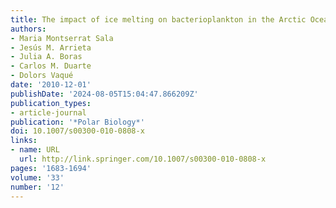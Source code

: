 ```yaml
---
title: The impact of ice melting on bacterioplankton in the Arctic Ocean
authors:
- Maria Montserrat Sala
- Jesús M. Arrieta
- Julia A. Boras
- Carlos M. Duarte
- Dolors Vaqué
date: '2010-12-01'
publishDate: '2024-08-05T15:04:47.866209Z'
publication_types:
- article-journal
publication: '*Polar Biology*'
doi: 10.1007/s00300-010-0808-x
links:
- name: URL
  url: http://link.springer.com/10.1007/s00300-010-0808-x
pages: '1683-1694'
volume: '33'
number: '12'
---
```

